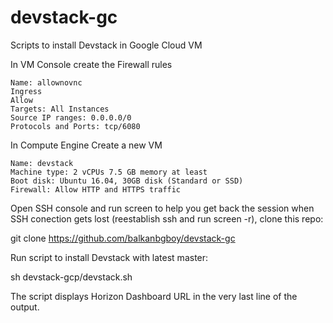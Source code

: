 # devstack-gc
Scripts to install Devstack in Google Cloud  VM

In VM Console create the  Firewall rules

    Name: allownovnc
    Ingress
    Allow
    Targets: All Instances
    Source IP ranges: 0.0.0.0/0
    Protocols and Ports: tcp/6080

In Compute Engine Create a new VM

    Name: devstack
    Machine type: 2 vCPUs 7.5 GB memory at least
    Boot disk: Ubuntu 16.04, 30GB disk (Standard or SSD)
    Firewall: Allow HTTP and HTTPS traffic
	
Open SSH console and run screen to help you get back the session when SSH conection gets lost (reestablish ssh and run screen -r), clone this repo:

git clone https://github.com/balkanbgboy/devstack-gc



Run script to install Devstack with latest master:

sh devstack-gcp/devstack.sh

The script displays Horizon Dashboard URL in the very last line of the output.
